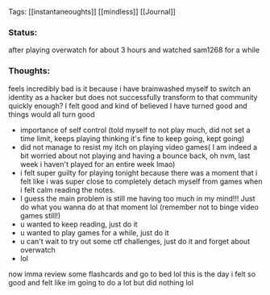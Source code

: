 
Tags: [[instantaneoughts]] [[mindless]] [[Journal]]
### Status:
after playing overwatch for about 3 hours and watched sam1268 for a while 
### Thoughts:
feels incredibly bad 
is it because i have brainwashed myself to switch an identity as a hacker but does not successfully transform to that community quickly enough?
I felt good and kind of believed I have turned good and things would all turn good 

- importance of self control (told myself to not play much, did not set a time limit, keeps playing thinking it's fine to keep going, kept going)
- did not manage to resist my itch on playing video games( I am indeed a bit worried about not playing and having a bounce back, oh nvm, last week i haven't played for an entire week lmao)
- i felt super guilty for playing tonight because there was a moment that i felt like i was super close to completely detach myself from games when i felt calm reading the notes. 
- I guess the main problem is still me having too much in my mind!!! Just do what you wanna do at that moment lol (remember not to binge video games still!) 
- u wanted to keep reading, just do it
- u wanted to play games for a while, just do it
- u can't wait to try out some ctf challenges, just do it and forget about overwatch
- lol 

now imma review some flashcards and go to bed
lol this is the day i felt so good and felt like im going to do a lot but did nothing lol

